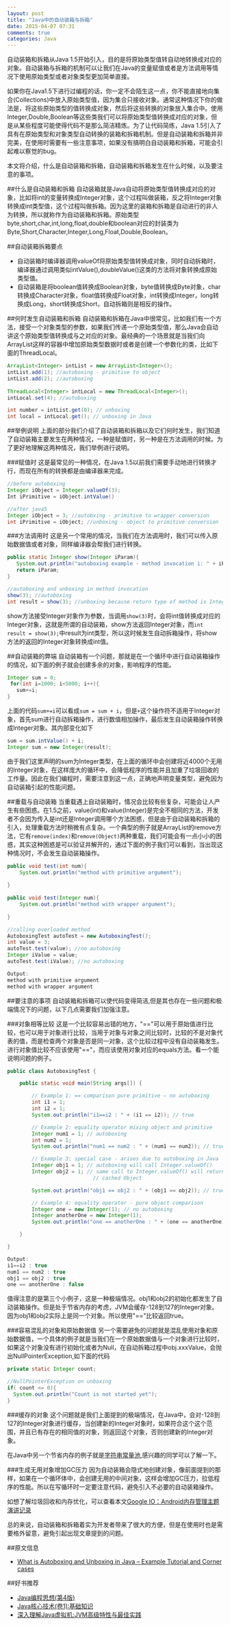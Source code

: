```yaml
---
layout: post
title: "Java中的自动装箱与拆箱"
date: 2015-04-07 07:31
comments: true
categories: Java 
---
```

自动装箱和拆箱从Java 1.5开始引入，目的是将原始类型值转自动地转换成对应的对象。自动装箱与拆箱的机制可以让我们在Java的变量赋值或者是方法调用等情况下使用原始类型或者对象类型更加简单直接。

如果你在Java1.5下进行过编程的话，你一定不会陌生这一点，你不能直接地向集合(Collections)中放入原始类型值，因为集合只接收对象。通常这种情况下你的做法是，将这些原始类型的值转换成对象，然后将这些转换的对象放入集合中。使用Integer,Double,Boolean等这些类我们可以将原始类型值转换成对应的对象，但是从某些程度可能使得代码不是那么简洁精炼。为了让代码简练，Java 1.5引入了具有在原始类型和对象类型自动转换的装箱和拆箱机制。但是自动装箱和拆箱并非完美，在使用时需要有一些注意事项，如果没有搞明白自动装箱和拆箱，可能会引起难以察觉的bug。

本文将介绍，什么是自动装箱和拆箱，自动装箱和拆箱发生在什么时候，以及要注意的事项。
<!--more-->
##什么是自动装箱和拆箱
自动装箱就是Java自动将原始类型值转换成对应的对象，比如将int的变量转换成Integer对象，这个过程叫做装箱，反之将Integer对象转换成int类型值，这个过程叫做拆箱。因为这里的装箱和拆箱是自动进行的非人为转换，所以就称作为自动装箱和拆箱。原始类型byte,short,char,int,long,float,double和boolean对应的封装类为Byte,Short,Character,Integer,Long,Float,Double,Boolean。

##自动装箱拆箱要点
  * 自动装箱时编译器调用valueOf将原始类型值转换成对象，同时自动拆箱时，编译器通过调用类似intValue(),doubleValue()这类的方法将对象转换成原始类型值。
  * 自动装箱是将boolean值转换成Boolean对象，byte值转换成Byte对象，char转换成Character对象，float值转换成Float对象，int转换成Integer，long转换成Long，short转换成Short，自动拆箱则是相反的操作。


##何时发生自动装箱和拆箱
自动装箱和拆箱在Java中很常见，比如我们有一个方法，接受一个对象类型的参数，如果我们传递一个原始类型值，那么Java会自动讲这个原始类型值转换成与之对应的对象。最经典的一个场景就是当我们向ArrayList这样的容器中增加原始类型数据时或者是创建一个参数化的类，比如下面的ThreadLocal。
```java
ArrayList<Integer> intList = new ArrayList<Integer>();
intList.add(1); //autoboxing - primitive to object
intList.add(2); //autoboxing
      
ThreadLocal<Integer> intLocal = new ThreadLocal<Integer>();
intLocal.set(4); //autoboxing

int number = intList.get(0); // unboxing
int local = intLocal.get(); // unboxing in Java
```

##举例说明
上面的部分我们介绍了自动装箱和拆箱以及它们何时发生，我们知道了自动装箱主要发生在两种情况，一种是赋值时，另一种是在方法调用的时候。为了更好地理解这两种情况，我们举例进行说明。

###赋值时
这是最常见的一种情况，在Java 1.5以前我们需要手动地进行转换才行，而现在所有的转换都是由编译器来完成。
```java
//before autoboxing
Integer iObject = Integer.valueOf(3);
Int iPrimitive = iObject.intValue()

//after java5
Integer iObject = 3; //autobxing - primitive to wrapper conversion
int iPrimitive = iObject; //unboxing - object to primitive conversion
```

###方法调用时
这是另一个常用的情况，当我们在方法调用时，我们可以传入原始数据值或者对象，同样编译器会帮我们进行转换。
```java
public static Integer show(Integer iParam){
   System.out.println("autoboxing example - method invocation i: " + iParam);
   return iParam;
}

//autoboxing and unboxing in method invocation
show(3); //autoboxing
int result = show(3); //unboxing because return type of method is Integer
```

show方法接受Integer对象作为参数，当调用`show(3)`时，会将int值转换成对应的Integer对象，这就是所谓的自动装箱，show方法返回Integer对象，而`int result = show(3);`中result为int类型，所以这时候发生自动拆箱操作，将show方法的返回的Integer对象转换成int值。

##自动装箱的弊端
自动装箱有一个问题，那就是在一个循环中进行自动装箱操作的情况，如下面的例子就会创建多余的对象，影响程序的性能。
```java
Integer sum = 0;
 for(int i=1000; i<5000; i++){
   sum+=i;
}
```

上面的代码`sum+=i`可以看成`sum = sum + i`，但是`+`这个操作符不适用于Integer对象，首先sum进行自动拆箱操作，进行数值相加操作，最后发生自动装箱操作转换成Integer对象。其内部变化如下
```java
sum = sum.intValue() + i;
Integer sum = new Integer(result);   
```

由于我们这里声明的sum为Integer类型，在上面的循环中会创建将近4000个无用的Integer对象，在这样庞大的循环中，会降低程序的性能并且加重了垃圾回收的工作量。因此在我们编程时，需要注意到这一点，正确地声明变量类型，避免因为自动装箱引起的性能问题。

##重载与自动装箱
当重载遇上自动装箱时，情况会比较有些复杂，可能会让人产生有些困惑。在1.5之前，value(int)和value(Integer)是完全不相同的方法，开发者不会因为传入是int还是Integer调用哪个方法困惑，但是由于自动装箱和拆箱的引入，处理重载方法时稍微有点复杂。一个典型的例子就是ArrayList的remove方法，它有`remove(index)`和`remove(Object)`两种重载，我们可能会有一点小小的困惑，其实这种困惑是可以验证并解开的，通过下面的例子我们可以看到，当出现这种情况时，不会发生自动装箱操作。
```java
public void test(int num){
    System.out.println("method with primitive argument");
              
}
  
public void test(Integer num){
    System.out.println("method with wrapper argument");
              
}

//calling overloaded method
AutoboxingTest autoTest = new AutoboxingTest();
int value = 3;
autoTest.test(value); //no autoboxing 
Integer iValue = value;
autoTest.test(iValue); //no autoboxing

Output:
method with primitive argument
method with wrapper argument
```

##要注意的事项
自动装箱和拆箱可以使代码变得简洁,但是其也存在一些问题和极端情况下的问题，以下几点需要我们加强注意。

###对象相等比较
这是一个比较容易出错的地方，"=="可以用于原始值进行比较，也可以用于对象进行比较，当用于对象与对象之间比较时，比较的不是对象代表的值，而是检查两个对象是否是同一对象，这个比较过程中没有自动装箱发生。进行对象值比较不应该使用"=="，而应该使用对象对应的equals方法。看一个能说明问题的例子。
```java
public class AutoboxingTest {

    public static void main(String args[]) {

        // Example 1: == comparison pure primitive – no autoboxing
        int i1 = 1;
        int i2 = 1;
        System.out.println("i1==i2 : " + (i1 == i2)); // true

        // Example 2: equality operator mixing object and primitive
        Integer num1 = 1; // autoboxing
        int num2 = 1;
        System.out.println("num1 == num2 : " + (num1 == num2)); // true

        // Example 3: special case - arises due to autoboxing in Java
        Integer obj1 = 1; // autoboxing will call Integer.valueOf()
        Integer obj2 = 1; // same call to Integer.valueOf() will return same
                            // cached Object

        System.out.println("obj1 == obj2 : " + (obj1 == obj2)); // true

        // Example 4: equality operator - pure object comparison
        Integer one = new Integer(1); // no autoboxing
        Integer anotherOne = new Integer(1);
        System.out.println("one == anotherOne : " + (one == anotherOne)); // false

    }

}

Output:
i1==i2 : true
num1 == num2 : true
obj1 == obj2 : true
one == anotherOne : false
```
值得注意的是第三个小例子，这是一种极端情况。obj1和obj2的初始化都发生了自动装箱操作。但是处于节省内存的考虑，JVM会缓存-128到127的Integer对象。因为obj1和obj2实际上是同一个对象。所以使用"=="比较返回true。

###容易混乱的对象和原始数据值
另一个需要避免的问题就是混乱使用对象和原始数据值，一个具体的例子就是当我们在一个原始数据值与一个对象进行比较时，如果这个对象没有进行初始化或者为Null，在自动拆箱过程中obj.xxxValue，会抛出NullPointerException,如下面的代码
```java
private static Integer count;

//NullPointerException on unboxing
if( count <= 0){
  System.out.println("Count is not started yet");
}
```

###缓存的对象
这个问题就是我们上面提到的极端情况，在Java中，会对-128到127的Integer对象进行缓存，当创建新的Integer对象时，如果符合这个这个范围，并且已有存在的相同值的对象，则返回这个对象，否则创建新的Integer对象。

在Java中另一个节省内存的例子就是[字符串常量池](http://droidyue.com/blog/2014/12/21/string-literal-pool-in-java/),感兴趣的同学可以了解一下。

###生成无用对象增加GC压力
因为自动装箱会隐式地创建对象，像前面提到的那样，如果在一个循环体中，会创建无用的中间对象，这样会增加GC压力，拉低程序的性能。所以在写循环时一定要注意代码，避免引入不必要的自动装箱操作。

如想了解垃圾回收和内存优化，可以查看本文[Google IO：Android内存管理主题演讲记录](http://droidyue.com/blog/2014/11/02/note-for-google-io-memory-management-for-android-chinese-edition/)

总的来说，自动装箱和拆箱着实为开发者带来了很大的方便，但是在使用时也是需要格外留意，避免引起出现文章提到的问题。

##原文信息
  * [What is Autoboxing and Unboxing in Java – Example Tutorial and Corner cases](http://javarevisited.blogspot.com/2012/07/auto-boxing-and-unboxing-in-java-be.html)

##好书推荐
  * [Java编程思想(第4版) ](http://www.amazon.cn/gp/product/B0011F7WU4/ref=as_li_qf_sp_asin_il_tl?ie=UTF8&camp=536&creative=3200&creativeASIN=B0011F7WU4&linkCode=as2&tag=droidyue-23)
  * [Java核心技术(卷1):基础知识](http://www.amazon.cn/gp/product/B00G9KF4JC/ref=as_li_qf_sp_asin_il_tl?ie=UTF8&camp=536&creative=3200&creativeASIN=B00G9KF4JC&linkCode=as2&tag=droidyue-23)
  * [深入理解Java虚拟机:JVM高级特性与最佳实践](http://www.amazon.cn/gp/product/B00D2ID4PK/ref=as_li_qf_sp_asin_il_tl?ie=UTF8&camp=536&creative=3200&creativeASIN=B00D2ID4PK&linkCode=as2&tag=droidyue-23)

